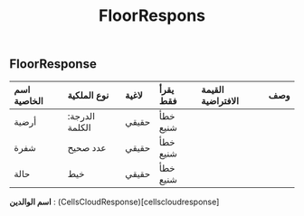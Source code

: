 ﻿---
title: FloorRespons
second_title: Aspose.Cells Cloud Documen
type: docs
url: /ar/specification/model/floorresponse/
description: "Aspose.Cells مواصفات النموذج السحابي: FloorResponse. تعامل بسهولة مع Excel ومستندات جداول البيانات الأخرى التي تحتوي على ميزات مثل الفتح والتوليد والتحرير والتقسيم والدمج والمقارنة والتحويل"
weight: 50
---
## **FloorResponse**

 

| اسم الخاصية| نوع الملكية| لاغية| يقرأ فقط| القيمة الافتراضية| وصف|
|:- |:- |:- |:- |:- |:- |
| أرضية| الدرجة: الكلمة| حقيقي| خطأ شنيع|||
| شفرة| عدد صحيح| حقيقي| خطأ شنيع|||
| حالة| خيط| حقيقي| خطأ شنيع|||

**اسم الوالدين** : (CellsCloudResponse)[cellscloudresponse]